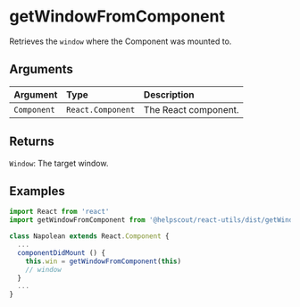 # getWindowFromComponent

Retrieves the `window` where the Component was mounted to.

## Arguments

| Argument | Type | Description |
| :--- | :--- | :--- |
| `Component` | `React.Component` | The React component. |

## Returns

`Window`: The target window.

## Examples

```jsx
import React from 'react'
import getWindowFromComponent from '@helpscout/react-utils/dist/getWindowFromComponent'

class Napolean extends React.Component {
  ...
  componentDidMount () {
    this.win = getWindowFromComponent(this)
    // window
  }
  ...
}
```

